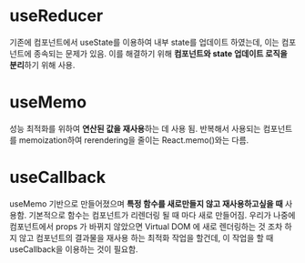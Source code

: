 # useReducer

기존에 컴포넌트에서 useState를 이용하여 내부 state를 업데이트 하였는데, 이는 컴포넌트에 종속되는 문제가 있음. 이를 해결하기 위해 **컴포넌트와 state 업데이트 로직을 분리**하기 위해 사용.

# useMemo

성능 최적화를 위하여 **연산된 값을 재사용**하는 데 사용 됨. 반복해서 사용되는 컴포넌트를 memoization하여 rerendering을 줄이는 React.memo()와는 다름. 

# useCallback

useMemo 기반으로 만들어졌으며 **특정 함수를 새로만들지 않고 재사용하고싶을 때** 사용함. 기본적으로 함수는 컴포넌트가 리렌더링 될 때 마다 새로 만들어짐. 우리가 나중에 컴포넌트에서 props 가 바뀌지 않았으면 Virtual DOM 에 새로 렌더링하는 것 조차 하지 않고 컴포넌트의 결과물을 재사용 하는 최적화 작업을 할건데, 이 작업을 할 때 useCallback을 이용하는 것이 필요함.

